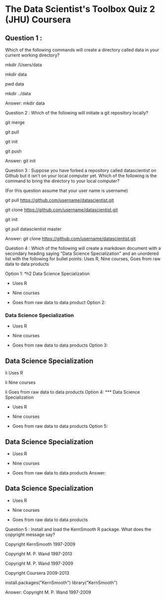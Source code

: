 # The Data Scientist's Toolbox Quiz 2 (JHU) Coursera

## Question 1 :
Which of the following commands will create a directory called data in your current working directory?

mkdir /Users/data

mkdir data

pwd data

mkdir ../data

Answer:
mkdir data

Question 2 :
Which of the following will initiate a git repository locally?

git merge

git pull

git init

git push

Answer:
git init

Question 3 :
Suppose you have forked a repository called datascientist on Github but it isn't on your local computer yet. Which of the following is the command to bring the directory to your local computer?

(For this question assume that your user name is username)

git pull https://github.com/username/datascientist.git

git clone https://github.com/username/datascientist.git

git init

git pull datascientist master

Answer:
git clone https://github.com/username/datascientist.git

Question 4 :
Which of the following will create a markdown document with a secondary heading saying "Data Science Specialization" and an unordered list with the following for bullet points: Uses R, Nine courses, Goes from raw data to data products

Option 1: 
*h2 Data Science Specialization

* Uses R

* Nine courses

* Goes from raw data to data product
Option 2:
### Data Science Specialization

* Uses R

* Nine courses

* Goes from raw data to data products
Option 3:
## Data Science Specialization

li Uses R

li Nine courses

li Goes from raw data to data products
Option 4:
*** Data Science Specialization

* Uses R

* Nine courses

* Goes from raw data to data products
Option 5:
## Data Science Specialization

* Uses R

* Nine courses

* Goes from raw data to data products
Answer:
## Data Science Specialization

* Uses R

* Nine courses

* Goes from raw data to data products

Question 5 :
Install and load the KernSmooth R package. What does the copyright message say?

Copyright KernSmooth 1997-2009

Copyright M. P. Wand 1997-2013

Copyright M. P. Wand 1997-2009

Copyright Coursera 2009-2013

install.packages("KernSmooth")
library("KernSmooth")

Answer:
Copyright M. P. Wand 1997-2009

